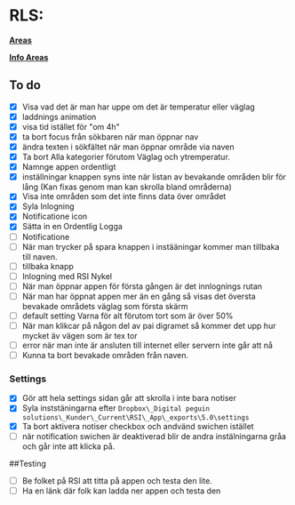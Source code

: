 # RLS:

[**Areas**](http://163.172.101.14:8000/api//forecasts)

[**Info Areas**](http://163.172.101.14:8000/api//area/1427@1497772800)

## To do
-[x] Visa vad det är man har uppe om det är temperatur eller väglag
-[x] laddnings animation
-[x] visa tid istället för "om 4h"
-[x] ta bort focus från sökbaren när man öppnar nav
-[x] ändra texten i sökfältet när man öppnar område via naven
-[x] Ta bort Alla kategorier förutom Väglag och ytremperatur.
-[x] Namnge appen ordentligt
-[x] inställningar knappen syns inte när listan av bevakande områden blir för lång
  (Kan fixas genom man kan skrolla bland områderna)
-[x] Visa inte områden som det inte finns data över området
-[x] Syla Inlogning
-[x] Notificatione icon
-[x] Sätta in en Ordentlig Logga
-[ ] Notificatione
-[ ] När man trycker på spara knappen i instääningar kommer man tillbaka till naven.
-[ ] tillbaka knapp
-[ ] Inlogning med RSI Nykel
-[ ] När man öppnar appen för första gången är det innlognings rutan
-[ ] När man har öppnat appen mer än en gång så visas det översta bevakade områdets väglag som första skärm
-[ ] default setting Varna för alt förutom tort som är över 50%
-[ ] När man klikcar på någon del av pai 
    digramet så kommer det upp hur mycket äv vägen som är tex tor
-[ ] error när man inte är ansluten till internet eller servern inte går att nå
-[ ] Kunna ta bort bevakade områden från naven.

### Settings
-[x] Gör att hela settings sidan går att skrolla i inte bara notiser
-[x] Syla inststäningarna efter `Dropbox\_Digital peguin solutions\_Kunder\_Current\RSI\_App\_exports\5.0\settings`
-[x] Ta bort aktivera notiser checkbox och andvänd swichen istället
-[ ] när notification swichen är deaktiverad blir de andra instälningarna gråa och går inte att klicka på.

##Testing
-[ ] Be folket på RSI att titta på appen och testa den lite.
-[ ] Ha en länk där folk kan ladda ner appen och testa den